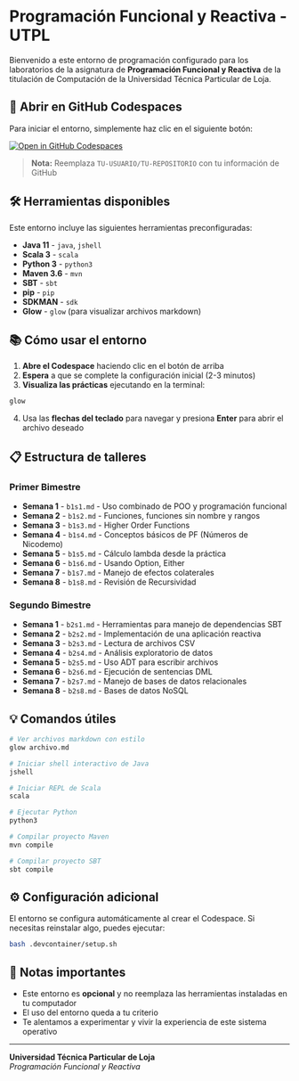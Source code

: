 # Programación Funcional y Reactiva - UTPL

Bienvenido a este entorno de programación configurado para los laboratorios de la asignatura de **Programación Funcional y Reactiva** de la titulación de Computación de la Universidad Técnica Particular de Loja.

## 🚀 Abrir en GitHub Codespaces

Para iniciar el entorno, simplemente haz clic en el siguiente botón:

[![Open in GitHub Codespaces](https://github.com/codespaces/badge.svg)](https://codespaces.new/TU-USUARIO/TU-REPOSITORIO)

> **Nota:** Reemplaza `TU-USUARIO/TU-REPOSITORIO` con tu información de GitHub

## 🛠️ Herramientas disponibles

Este entorno incluye las siguientes herramientas preconfiguradas:

- **Java 11** - `java`, `jshell`
- **Scala 3** - `scala`
- **Python 3** - `python3`
- **Maven 3.6** - `mvn`
- **SBT** - `sbt`
- **pip** - `pip`
- **SDKMAN** - `sdk`
- **Glow** - `glow` (para visualizar archivos markdown)

## 📚 Cómo usar el entorno

1. **Abre el Codespace** haciendo clic en el botón de arriba
2. **Espera** a que se complete la configuración inicial (2-3 minutos)
3. **Visualiza las prácticas** ejecutando en la terminal:

```bash
glow
```

4. Usa las **flechas del teclado** para navegar y presiona **Enter** para abrir el archivo deseado

## 📋 Estructura de talleres

### Primer Bimestre
- **Semana 1** - `b1s1.md` - Uso combinado de POO y programación funcional
- **Semana 2** - `b1s2.md` - Funciones, funciones sin nombre y rangos
- **Semana 3** - `b1s3.md` - Higher Order Functions
- **Semana 4** - `b1s4.md` - Conceptos básicos de PF (Números de Nicodemo)
- **Semana 5** - `b1s5.md` - Cálculo lambda desde la práctica
- **Semana 6** - `b1s6.md` - Usando Option, Either
- **Semana 7** - `b1s7.md` - Manejo de efectos colaterales
- **Semana 8** - `b1s8.md` - Revisión de Recursividad

### Segundo Bimestre
- **Semana 1** - `b2s1.md` - Herramientas para manejo de dependencias SBT
- **Semana 2** - `b2s2.md` - Implementación de una aplicación reactiva
- **Semana 3** - `b2s3.md` - Lectura de archivos CSV
- **Semana 4** - `b2s4.md` - Análisis exploratorio de datos
- **Semana 5** - `b2s5.md` - Uso ADT para escribir archivos
- **Semana 6** - `b2s6.md` - Ejecución de sentencias DML
- **Semana 7** - `b2s7.md` - Manejo de bases de datos relacionales
- **Semana 8** - `b2s8.md` - Bases de datos NoSQL

## 💡 Comandos útiles

```bash
# Ver archivos markdown con estilo
glow archivo.md

# Iniciar shell interactivo de Java
jshell

# Iniciar REPL de Scala
scala

# Ejecutar Python
python3

# Compilar proyecto Maven
mvn compile

# Compilar proyecto SBT
sbt compile
```

## ⚙️ Configuración adicional

El entorno se configura automáticamente al crear el Codespace. Si necesitas reinstalar algo, puedes ejecutar:

```bash
bash .devcontainer/setup.sh
```

## 📝 Notas importantes

- Este entorno es **opcional** y no reemplaza las herramientas instaladas en tu computador
- El uso del entorno queda a tu criterio
- Te alentamos a experimentar y vivir la experiencia de este sistema operativo

---

**Universidad Técnica Particular de Loja**  
*Programación Funcional y Reactiva*